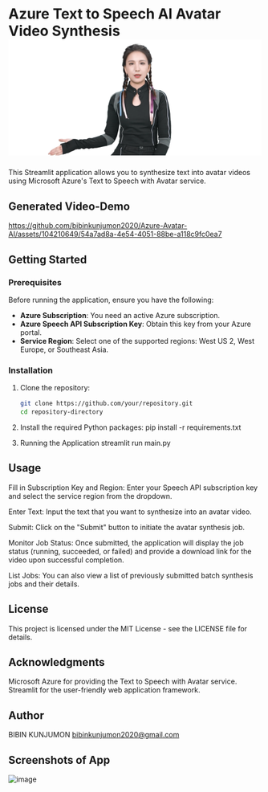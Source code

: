 # Azure Text to Speech AI Avatar Video Synthesis ![Avatar Image](assets/avatar.png)

This Streamlit application allows you to synthesize text into avatar videos using Microsoft Azure's Text to Speech with Avatar service.


## Generated Video-Demo


https://github.com/bibinkunjumon2020/Azure-Avatar-AI/assets/104210649/54a7ad8a-4e54-4051-88be-a118c9fc0ea7



## Getting Started

### Prerequisites

Before running the application, ensure you have the following:

- **Azure Subscription**: You need an active Azure subscription.
- **Azure Speech API Subscription Key**: Obtain this key from your Azure portal.
- **Service Region**: Select one of the supported regions: West US 2, West Europe, or Southeast Asia.

### Installation

1. Clone the repository:

   ```bash
   git clone https://github.com/your/repository.git
   cd repository-directory
2. Install the required Python packages:
pip install -r requirements.txt

3. Running the Application
streamlit run main.py


## Usage
Fill in Subscription Key and Region: Enter your Speech API subscription key and select the service region from the dropdown.

Enter Text: Input the text that you want to synthesize into an avatar video.

Submit: Click on the "Submit" button to initiate the avatar synthesis job.

Monitor Job Status: Once submitted, the application will display the job status (running, succeeded, or failed) and provide a download link for the video upon successful completion.

List Jobs: You can also view a list of previously submitted batch synthesis jobs and their details.

## License
This project is licensed under the MIT License - see the LICENSE file for details.


## Acknowledgments
Microsoft Azure for providing the Text to Speech with Avatar service.
Streamlit for the user-friendly web application framework.
## Author
BIBIN KUNJUMON
bibinkunjumon2020@gmail.com
## Screenshots of App
<img width="1422" alt="image" src="https://github.com/bibinkunjumon2020/Azure-Avatar-AI/assets/104210649/08789647-279d-4274-8f6f-028c818c90d3">

